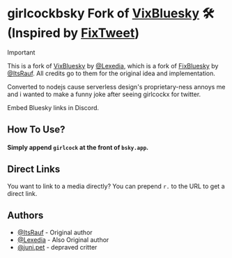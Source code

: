 # girlcockbsky Fork of [VixBluesky](https://github.com/Rapougnac/VixBluesky) 🛠️ (Inspired by [FixTweet](https://github.com/FixTweet/FixTweet))

> [!IMPORTANT]
> This is a fork of [VixBluesky](https://github.com/Rapougnac/VixBluesky) by [@Lexedia](https://www.github.com/Rapougnac), which is a fork of [FixBluesky](https://github.com/ThornbushHQ/FixBluesky) by [@ItsRauf](https://www.github.com/ItsRauf).
> All credits go to them for the original idea and implementation.

Converted to nodejs cause serverless design's proprietary-ness annoys me and i wanted to make a funny joke after seeing girlcockx for twitter.

Embed Bluesky links in Discord.

## How To Use?

#### Simply append `girlcock` at the front of `bsky.app`.

## Direct Links

You want to link to a media directly? You can prepend `r.` to the URL to get a direct link.

## Authors

- [@ItsRauf](https://www.github.com/ItsRauf) - Original author
- [@Lexedia](https://www.github.com/Rapougnac) - Also Original author
- [@juni.pet](https://github.com/Juniteevee) - depraved critter
